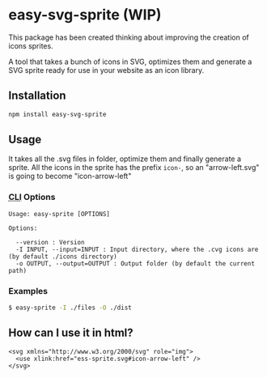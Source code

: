 # easy-svg-sprite (WIP)

This package has been created thinking about improving the creation of icons sprites.

A tool that takes a bunch of icons in SVG, optimizes them and generate a SVG sprite ready for use in your website as an icon library.

## Installation

```sh
npm install easy-svg-sprite
```

## Usage

It takes all the .svg files in folder, optimize them and finally generate a sprite.
All the icons in the sprite has the prefix `icon-`, so an "arrow-left.svg" is going to become "icon-arrow-left"

### <abbr title="Command Line Interface">CLI</abbr> Options

```
Usage: easy-sprite [OPTIONS]

Options:

  --version : Version
  -I INPUT, --input=INPUT : Input directory, where the .cvg icons are (by default ./icons directory)
  -o OUTPUT, --output=OUTPUT : Output folder (by default the current path)
```

### Examples

```sh
$ easy-sprite -I ./files -O ./dist
```

## How can I use it in html?

```
<svg xmlns="http://www.w3.org/2000/svg" role="img">
  <use xlink:href="ess-sprite.svg#icon-arrow-left" />
</svg>
```
